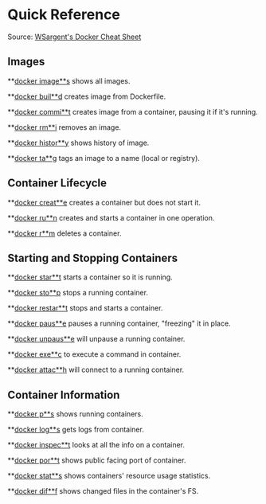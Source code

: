 # Quick Reference

Source: [WSargent's Docker Cheat Sheet](https://github.com/wsargent/docker-cheat-sheet)

## Images

**[docker image**s](https://docs.docker.com/engine/reference/commandline/images) shows all images.

**[docker buil**d](https://docs.docker.com/engine/reference/commandline/build) creates image from Dockerfile.

**[docker commi**t](https://docs.docker.com/engine/reference/commandline/commit) creates image from a container, pausing it if it's running.

**[docker rm**i](https://docs.docker.com/engine/reference/commandline/rmi) removes an image.

**[docker histor**y](https://docs.docker.com/engine/reference/commandline/history) shows history of image.

**[docker ta**g](https://docs.docker.com/engine/reference/commandline/tag) tags an image to a name (local or registry).

## Container Lifecycle

**[docker creat**e](https://docs.docker.com/engine/reference/commandline/create) creates a container but does not start it.

**[docker ru**n](https://docs.docker.com/engine/reference/commandline/run) creates and starts a container in one operation.

**[docker r**m](https://docs.docker.com/engine/reference/commandline/rm) deletes a container.

## Starting and Stopping Containers

**[docker star**t](https://docs.docker.com/engine/reference/commandline/start) starts a container so it is running.

**[docker sto**p](https://docs.docker.com/engine/reference/commandline/stop) stops a running container.

**[docker restar**t](https://docs.docker.com/engine/reference/commandline/restart) stops and starts a container.

**[docker paus**e](https://docs.docker.com/engine/reference/commandline/pause/) pauses a running container, "freezing" it in place.

**[docker unpaus**e](https://docs.docker.com/engine/reference/commandline/unpause/) will unpause a running container.

**[docker exe**c](https://docs.docker.com/engine/reference/commandline/exec) to execute a command in container.

**[docker attac**h](https://docs.docker.com/engine/reference/commandline/attach) will connect to a running container.

## Container Information

**[docker p**s](https://docs.docker.com/engine/reference/commandline/ps) shows running containers.

**[docker log**s](https://docs.docker.com/engine/reference/commandline/logs) gets logs from container.

**[docker inspec**t](https://docs.docker.com/engine/reference/commandline/inspect) looks at all the info on a container.

**[docker por**t](https://docs.docker.com/engine/reference/commandline/port) shows public facing port of container.

**[docker stat**s](https://docs.docker.com/engine/reference/commandline/stats) shows containers' resource usage statistics.

**[docker dif**f](https://docs.docker.com/engine/reference/commandline/diff) shows changed files in the container's FS.